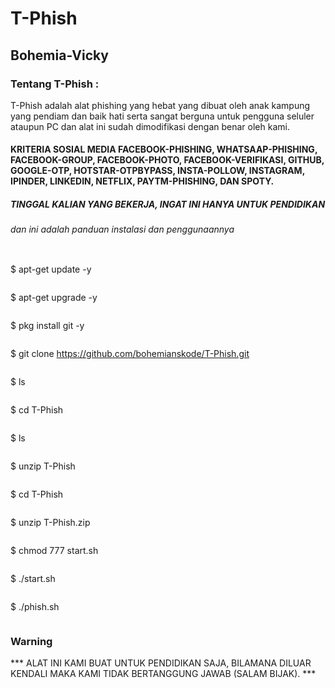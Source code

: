 # T-Phish
## Bohemia-Vicky

### Tentang T-Phish :

T-Phish adalah alat phishing yang hebat yang dibuat oleh anak kampung yang pendiam dan baik hati serta sangat berguna untuk pengguna seluler ataupun PC dan alat ini sudah dimodifikasi dengan benar oleh kami.

#### KRITERIA SOSIAL MEDIA FACEBOOK-PHISHING, WHATSAAP-PHISHING, FACEBOOK-GROUP, FACEBOOK-PHOTO, FACEBOOK-VERIFIKASI, GITHUB, GOOGLE-OTP, HOTSTAR-OTPBYPASS, INSTA-POLLOW, INSTAGRAM, IPINDER, LINKEDIN, NETFLIX, PAYTM-PHISHING, DAN SPOTY.

##### TINGGAL KALIAN YANG BEKERJA, INGAT INI HANYA UNTUK PENDIDIKAN

###### dan ini adalah panduan instalasi dan penggunaannya
```
```
$ apt-get update -y
```
```
$ apt-get upgrade -y
```
```
$ pkg install git -y
```
```
$ git clone https://github.com/bohemianskode/T-Phish.git
```
```
$ ls
```
```
$ cd T-Phish
```
```
$ ls
```
```
$ unzip T-Phish
```
```
$ cd T-Phish
```
```
$ unzip T-Phish.zip
```
```
$ chmod 777 start.sh
```
```
$ ./start.sh
```
```
$ ./phish.sh
```
```

### Warning

*** ALAT INI KAMI BUAT UNTUK PENDIDIKAN SAJA, BILAMANA DILUAR KENDALI MAKA KAMI TIDAK BERTANGGUNG JAWAB (SALAM BIJAK). ***




